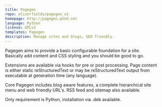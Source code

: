 ```yaml
---
title: Pagegen
repo: oliverfields/pagegen_v2
homepage: http://pagegen.phnd.net
language: Python
license: GPLv3
templates: Pagegen
description: Manage sites and blogs, SEO friendly.
---
```



Pagegen aims to provide a basic configurable foundation for a site. Basically add content and CSS styling and you should be good to go.

Extensions are available via hooks for pre or post processing. Page content is either static reStructuredText or may be reStructuredText output from executable at generation time (any language).

Core Pagegen includes blog aware features, a complete hierarchical site menu and web friendly URL's. RSS feed and sitemap also available.

Only requirement is Python, installation via .deb available.
